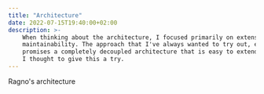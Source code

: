 ```yaml
---
title: "Architecture"
date: 2022-07-15T19:40:00+02:00
description: >-
    When thinking about the architecture, I focused primarily on extensibility and ease of
    maintainability. The approach that I've always wanted to try out, eventsourcing,
    promises a completely decoupled architecture that is easy to extend with components, so
    I thought to give this a try.
---
```


Ragno's architecture
